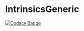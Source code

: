# IntrinsicsGeneric

[![Codacy Badge](https://app.codacy.com/project/badge/Grade/cd8f5c341aff444399a484c662894c26)](https://www.codacy.com/gh/Noxious-Raccoons/IntrinsicsGeneric/dashboard?utm_source=github.com&amp;utm_medium=referral&amp;utm_content=Noxious-Raccoons/IntrinsicsGeneric&amp;utm_campaign=Badge_Grade)
